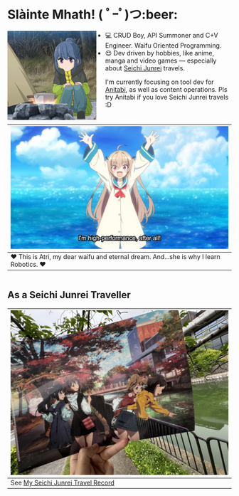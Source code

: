 <h1>Slàinte Mhath! ( ﾟｰﾟ)つ:beer: </h1>

<p align="center">
<img src="https://raw.githubusercontent.com/Arthurzyang/Arthurzyang/main/preview.gif" 
     alt="Yuru Camp" 
     width="200"
     style="float:left; margin-right:20px; margin-bottom:10px;" />
</p>

- 💻 CRUD Boy, API Summoner and C+V Engineer. Waifu Oriented Programming. 
- :heart_eyes: Dev driven by hobbies, like anime, manga and video games — especially about [Seichi Junrei](https://en.wikipedia.org/wiki/Pilgrimage_(anime)) travels.

I'm currently focusing on tool dev for [Anitabi](https://hk.anitabi.cn/map), as well as content operations. 
Pls try Anitabi if you love Seichi Junrei travels :D


|![landmark_empty](atri-ep-1f-1024x576.png)|
|-------------------------------------------------------------|
|❤️ This is Atri, my dear waifu and eternal dream. And...she is why I learn Robotics. ❤️|

<div style="clear: both;"></div>

## As a Seichi Junrei Traveller
|<img src="https://github.com/Arthurzyang/Arthurzyang/blob/main/IMG_6040.jpg?raw=true" width="500" height="370" alt="Centered Image" />|
|------------------------------------|
|See [My Seichi Junrei Travel Record](https://github.com/Arthurzyang/Arthurzyang/blob/main/seichi_junrei_intro.md)|

